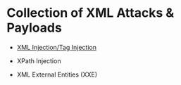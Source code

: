 
# Collection of XML Attacks &amp; Payloads

* [XML Injection/Tag Injection](https://www.google.com)

* XPath Injection

* XML External Entities (XXE)


